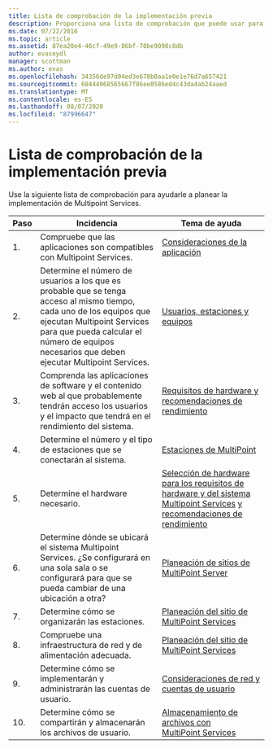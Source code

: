 ```yaml
---
title: Lista de comprobación de la implementación previa
description: Proporciona una lista de comprobación que puede usar para planear la implementación de Multipoint Services.
ms.date: 07/22/2016
ms.topic: article
ms.assetid: 87ea20e4-46cf-49e9-86bf-70be9098c8db
author: evaseydl
manager: scottman
ms.author: evas
ms.openlocfilehash: 34356de97d04ed3e678b0aa1e0e1e76d7a657421
ms.sourcegitcommit: 68444968565667f86ee0586ed4c43da4ab24aaed
ms.translationtype: MT
ms.contentlocale: es-ES
ms.lasthandoff: 08/07/2020
ms.locfileid: "87996647"
---
```

# <a name="predeployment-checklist"></a>Lista de comprobación de la implementación previa
Use la siguiente lista de comprobación para ayudarle a planear la implementación de Multipoint Services.

|Paso|Incidencia|Tema de ayuda|
|--------|---------|--------------|
|1.|Compruebe que las aplicaciones son compatibles con Multipoint Services.|[Consideraciones de la aplicación](Application-Considerations.md)|
|2.|Determine el número de usuarios a los que es probable que se tenga acceso al mismo tiempo, cada uno de los equipos que ejecutan Multipoint Services para que pueda calcular el número de equipos necesarios que deben ejecutar Multipoint Services.|[Usuarios, estaciones y equipos](MultiPoint-services-Site-Planning.md#users-stations-and-computers)|
|3.|Comprenda las aplicaciones de software y el contenido web al que probablemente tendrán acceso los usuarios y el impacto que tendrá en el rendimiento del sistema.|[Requisitos de hardware y recomendaciones de rendimiento](hardware-and-performance-recommendations.md)|
|4.|Determine el número y el tipo de estaciones que se conectarán al sistema.|[Estaciones de MultiPoint](MultiPoint-services-Stations.md)|
|5.|Determine el hardware necesario.|[Selección de hardware para los requisitos de hardware y del sistema Multipoint Services](./select-hardware-mps.md) [y recomendaciones de rendimiento](hardware-and-performance-recommendations.md)|
|6.|Determine dónde se ubicará el sistema Multipoint Services. ¿Se configurará en una sola sala o se configurará para que se pueda cambiar de una ubicación a otra?|[Planeación de sitios de MultiPoint Server](MultiPoint-services-Site-Planning.md)|
|7.|Determine cómo se organizarán las estaciones.|[Planeación del sitio de MultiPoint Services](MultiPoint-services-Site-Planning.md)|
|8.|Compruebe una infraestructura de red y de alimentación adecuada.|[Planeación del sitio de MultiPoint Services](MultiPoint-services-Site-Planning.md)|
|9.|Determine cómo se implementarán y administrarán las cuentas de usuario.|[Consideraciones de red y cuentas de usuario](Network-Considerations-and-User-Accounts.md)|
|10.|Determine cómo se compartirán y almacenarán los archivos de usuario.|[Almacenamiento de archivos con MultiPoint Services](Storing-Files-with-MultiPoint-services.md)|
